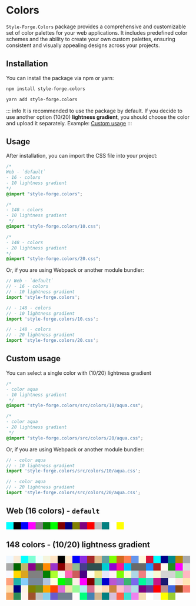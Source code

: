 
# Colors

`Style-Forge.Colors` package provides a comprehensive and customizable set of color palettes for your web applications. It includes predefined color schemes and the ability to create your own custom palettes, ensuring consistent and visually appealing designs across your projects.

## Installation

You can install the package via npm or yarn:

```bash
npm install style-forge.colors
```

```bash
yarn add style-forge.colors
```

::: info
It is recommended to use the package by default.
If you decide to use another option (10/20) **lightness gradient**, you should choose the color and upload it separately.
Example: <a href="#custom-usage">Custom usage</a>
:::

## Usage

After installation, you can import the CSS file into your project:

```css
/*
Web - `default`
- 16 - colors
- 10 lightness gradient
*/
@import "style-forge.colors";
```

```css
/*
- 148 - colors
- 10 lightness gradient
 */
@import "style-forge.colors/10.css";
```

```css
/*
- 148 - colors
- 20 lightness gradient
*/
@import "style-forge.colors/20.css";
```

Or, if you are using Webpack or another module bundler:

```js
// Web - `default`
// - 16 - colors
// - 10 lightness gradient
import 'style-forge.colors';
```

```js
// - 148 - colors
// - 10 lightness gradient
import 'style-forge.colors/10.css';
```

```js
// - 148 - colors
// - 20 lightness gradient
import 'style-forge.colors/20.css';
```

## Custom usage
You can select a single color with (10/20) lightness gradient

```css
/*
- color aqua
- 10 lightness gradient
 */
@import "style-forge.colors/src/colors/10/aqua.css";
```

```css
/*
- color aqua
- 20 lightness gradient
 */
@import "style-forge.colors/src/colors/20/aqua.css";
```

Or, if you are using Webpack or another module bundler:

```js
// - color aqua
// - 10 lightness gradient
import 'style-forge.colors/src/colors/10/aqua.css';
```

```js
// - color aqua
// - 20 lightness gradient
import 'style-forge.colors/src/colors/20/aqua.css';
```

## Web (16 colors) - `default`

<div class="colors">
  <div class="aqua"></div>
  <div class="black"></div>
  <div class="blue"></div>
  <div class="fuchsia"></div>
  <div class="gray"></div>
  <div class="green"></div>
  <div class="lime"></div>
  <div class="maroon"></div>
  <div class="navy"></div>
  <div class="olive"></div>
  <div class="purple"></div>
  <div class="red"></div>
  <div class="silver"></div>
  <div class="teal"></div>
  <div class="white"></div>
  <div class="yellow"></div>
</div>

## 148 colors - (10/20) lightness gradient

<div class="colors">
  <div class="aliceblue"></div>
  <div class="antiquewhite"></div>
  <div class="aqua"></div>
  <div class="aquamarine"></div>
  <div class="azure"></div>
  <div class="beige"></div>
  <div class="bisque"></div>
  <div class="black"></div>
  <div class="blanchedalmond"></div>
  <div class="blue"></div>
  <div class="blueviolet"></div>
  <div class="brown"></div>
  <div class="burlywood"></div>
  <div class="cadetblue"></div>
  <div class="chartreuse"></div>
  <div class="chocolate"></div>
  <div class="coral"></div>
  <div class="cornflowerblue"></div>
  <div class="cornsilk"></div>
  <div class="crimson"></div>
  <div class="cyan"></div>
  <div class="darkblue"></div>
  <div class="darkcyan"></div>
  <div class="darkgoldenrod"></div>
  <div class="darkgray"></div>
  <div class="darkgrey"></div>
  <div class="darkgreen"></div>
  <div class="darkkhaki"></div>
  <div class="darkmagenta"></div>
  <div class="darkolivegreen"></div>
  <div class="darkorange"></div>
  <div class="darkorchid"></div>
  <div class="darkred"></div>
  <div class="darksalmon"></div>
  <div class="darkseagreen"></div>
  <div class="darkslateblue"></div>
  <div class="darkslategray"></div>
  <div class="darkslategrey"></div>
  <div class="darkturquoise"></div>
  <div class="darkviolet"></div>
  <div class="deeppink"></div>
  <div class="deepskyblue"></div>
  <div class="dimgray"></div>
  <div class="dimgrey"></div>
  <div class="dodgerblue"></div>
  <div class="firebrick"></div>
  <div class="floralwhite"></div>
  <div class="forestgreen"></div>
  <div class="fuchsia"></div>
  <div class="gainsboro"></div>
  <div class="ghostwhite"></div>
  <div class="gold"></div>
  <div class="goldenrod"></div>
  <div class="gray"></div>
  <div class="grey"></div>
  <div class="green"></div>
  <div class="greenyellow"></div>
  <div class="honeydew"></div>
  <div class="hotpink"></div>
  <div class="indianred"></div>
  <div class="indigo"></div>
  <div class="ivory"></div>
  <div class="khaki"></div>
  <div class="lavender"></div>
  <div class="lavenderblush"></div>
  <div class="lawngreen"></div>
  <div class="lemonchiffon"></div>
  <div class="lightblue"></div>
  <div class="lightcoral"></div>
  <div class="lightcyan"></div>
  <div class="lightgoldenrodyellow"></div>
  <div class="lightgray"></div>
  <div class="lightgrey"></div>
  <div class="lightgreen"></div>
  <div class="lightpink"></div>
  <div class="lightsalmon"></div>
  <div class="lightseagreen"></div>
  <div class="lightskyblue"></div>
  <div class="lightslategray"></div>
  <div class="lightslategrey"></div>
  <div class="lightsteelblue"></div>
  <div class="lightyellow"></div>
  <div class="lime"></div>
  <div class="limegreen"></div>
  <div class="linen"></div>
  <div class="magenta"></div>
  <div class="maroon"></div>
  <div class="mediumaquamarine"></div>
  <div class="mediumblue"></div>
  <div class="mediumorchid"></div>
  <div class="mediumpurple"></div>
  <div class="mediumseagreen"></div>
  <div class="mediumslateblue"></div>
  <div class="mediumspringgreen"></div>
  <div class="mediumturquoise"></div>
  <div class="mediumvioletred"></div>
  <div class="midnightblue"></div>
  <div class="mintcream"></div>
  <div class="mistyrose"></div>
  <div class="moccasin"></div>
  <div class="navajowhite"></div>
  <div class="navy"></div>
  <div class="oldlace"></div>
  <div class="olive"></div>
  <div class="olivedrab"></div>
  <div class="orange"></div>
  <div class="orangered"></div>
  <div class="orchid"></div>
  <div class="palegoldenrod"></div>
  <div class="palegreen"></div>
  <div class="paleturquoise"></div>
  <div class="palevioletred"></div>
  <div class="papayawhip"></div>
  <div class="peachpuff"></div>
  <div class="peru"></div>
  <div class="pink"></div>
  <div class="plum"></div>
  <div class="powderblue"></div>
  <div class="purple"></div>
  <div class="rebeccapurple"></div>
  <div class="red"></div>
  <div class="rosybrown"></div>
  <div class="royalblue"></div>
  <div class="saddlebrown"></div>
  <div class="salmon"></div>
  <div class="sandybrown"></div>
  <div class="seagreen"></div>
  <div class="seashell"></div>
  <div class="sienna"></div>
  <div class="silver"></div>
  <div class="skyblue"></div>
  <div class="slateblue"></div>
  <div class="slategray"></div>
  <div class="slategrey"></div>
  <div class="snow"></div>
  <div class="springgreen"></div>
  <div class="steelblue"></div>
  <div class="tan"></div>
  <div class="teal"></div>
  <div class="thistle"></div>
  <div class="tomato"></div>
  <div class="turquoise"></div>
  <div class="violet"></div>
  <div class="wheat"></div>
  <div class="white"></div>
  <div class="whitesmoke"></div>
  <div class="yellow"></div>
  <div class="yellowgreen"></div>
</div>

<style>
.colors {
  display: flex;
  flex-flow: wrap row;
}
.colors > div {
  --size: 20px;
  width: var(--size);
  height: var(--size);
}

.aliceblue { background: aliceblue }
.antiquewhite { background: antiquewhite }
.aqua { background: aqua }
.aquamarine { background: aquamarine }
.azure { background: azure }
.beige { background: beige }
.bisque { background: bisque }
.black { background: black }
.blanchedalmond { background: blanchedalmond }
.blue { background: blue }
.blueviolet { background: blueviolet }
.brown { background: brown }
.burlywood { background: burlywood }
.cadetblue { background: cadetblue }
.chartreuse { background: chartreuse }
.chocolate { background: chocolate }
.coral { background: coral }
.cornflowerblue { background: cornflowerblue }
.cornsilk { background: cornsilk }
.crimson { background: crimson }
.cyan { background: cyan }
.darkblue { background: darkblue }
.darkcyan { background: darkcyan }
.darkgoldenrod { background: darkgoldenrod }
.darkgray { background: darkgray }
.darkgrey { background: darkgrey }
.darkgreen { background: darkgreen }
.darkkhaki { background: darkkhaki }
.darkmagenta { background: darkmagenta }
.darkolivegreen { background: darkolivegreen }
.darkorange { background: darkorange }
.darkorchid { background: darkorchid }
.darkred { background: darkred }
.darksalmon { background: darksalmon }
.darkseagreen { background: darkseagreen }
.darkslateblue { background: darkslateblue }
.darkslategray { background: darkslategray }
.darkslategrey { background: darkslategrey }
.darkturquoise { background: darkturquoise }
.darkviolet { background: darkviolet }
.deeppink { background: deeppink }
.deepskyblue { background: deepskyblue }
.dimgray { background: dimgray }
.dimgrey { background: dimgrey }
.dodgerblue { background: dodgerblue }
.firebrick { background: firebrick }
.floralwhite { background: floralwhite }
.forestgreen { background: forestgreen }
.fuchsia { background: fuchsia }
.gainsboro { background: gainsboro }
.ghostwhite { background: ghostwhite }
.gold { background: gold }
.goldenrod { background: goldenrod }
.gray { background: gray }
.grey { background: grey }
.green { background: green }
.greenyellow { background: greenyellow }
.honeydew { background: honeydew }
.hotpink { background: hotpink }
.indianred { background: indianred }
.indigo { background: indigo }
.ivory { background: ivory }
.khaki { background: khaki }
.lavender { background: lavender }
.lavenderblush { background: lavenderblush }
.lawngreen { background: lawngreen }
.lemonchiffon { background: lemonchiffon }
.lightblue { background: lightblue }
.lightcoral { background: lightcoral }
.lightcyan { background: lightcyan }
.lightgoldenrodyellow { background: lightgoldenrodyellow }
.lightgray { background: lightgray }
.lightgrey { background: lightgrey }
.lightgreen { background: lightgreen }
.lightpink { background: lightpink }
.lightsalmon { background: lightsalmon }
.lightseagreen { background: lightseagreen }
.lightskyblue { background: lightskyblue }
.lightslategray { background: lightslategray }
.lightslategrey { background: lightslategrey }
.lightsteelblue { background: lightsteelblue }
.lightyellow { background: lightyellow }
.lime { background: lime }
.limegreen { background: limegreen }
.linen { background: linen }
.magenta { background: magenta }
.maroon { background: maroon }
.mediumaquamarine { background: mediumaquamarine }
.mediumblue { background: mediumblue }
.mediumorchid { background: mediumorchid }
.mediumpurple { background: mediumpurple }
.mediumseagreen { background: mediumseagreen }
.mediumslateblue { background: mediumslateblue }
.mediumspringgreen { background: mediumspringgreen }
.mediumturquoise { background: mediumturquoise }
.mediumvioletred { background: mediumvioletred }
.midnightblue { background: midnightblue }
.mintcream { background: mintcream }
.mistyrose { background: mistyrose }
.moccasin { background: moccasin }
.navajowhite { background: navajowhite }
.navy { background: navy }
.oldlace { background: oldlace }
.olive { background: olive }
.olivedrab { background: olivedrab }
.orange { background: orange }
.orangered { background: orangered }
.orchid { background: orchid }
.palegoldenrod { background: palegoldenrod }
.palegreen { background: palegreen }
.paleturquoise { background: paleturquoise }
.palevioletred { background: palevioletred }
.papayawhip { background: papayawhip }
.peachpuff { background: peachpuff }
.peru { background: peru }
.pink { background: pink }
.plum { background: plum }
.powderblue { background: powderblue }
.purple { background: purple }
.rebeccapurple { background: rebeccapurple }
.red { background: red }
.rosybrown { background: rosybrown }
.royalblue { background: royalblue }
.saddlebrown { background: saddlebrown }
.salmon { background: salmon }
.sandybrown { background: sandybrown }
.seagreen { background: seagreen }
.seashell { background: seashell }
.sienna { background: sienna }
.silver { background: silver }
.skyblue { background: skyblue }
.slateblue { background: slateblue }
.slategray { background: slategray }
.slategrey { background: slategrey }
.snow { background: snow }
.springgreen { background: springgreen }
.steelblue { background: steelblue }
.tan { background: tan }
.teal { background: teal }
.thistle { background: thistle }
.tomato { background: tomato }
.turquoise { background: turquoise }
.violet { background: violet }
.wheat { background: wheat }
.white { background: white }
.whitesmoke { background: whitesmoke }
.yellow { background: yellow }
.yellowgreen { background: yellowgreen }
</style>
